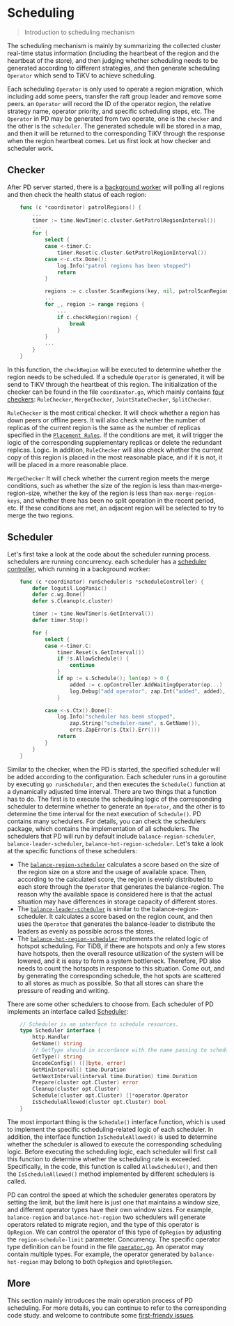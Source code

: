 # Scheduling

> Introduction to scheduling mechanism

The scheduling mechanism is mainly by summarizing the collected cluster real-time status information (including the heartbeat of the region and the heartbeat of the store), and then judging whether scheduling needs to be generated according to different strategies, and then generate scheduling `Operator` which send to TiKV to achieve scheduling.

Each scheduling `Operator` is only used to operate a region migration, which including add some peers, transfer the raft group leader and remove some peers. an `Operator` will record the ID of the operator region, the relative strategy name, operator priority, and specific scheduling steps, etc. The `Operator` in PD may be generated from two operate, one is the `checker` and the other is the `scheduler`. The generated schedule will be stored in a map, and then it will be returned to the corresponding TiKV through the response when the region heartbeat comes. Let us first look at how checker and scheduler work.

## Checker

After PD server started, there is a [background worker](https://github.com/tikv/pd/blob/release-5.2/server/cluster/coordinator.go#L90-L158) will polling all regions and then check the health status of each region:

```Go
    func (c *coordinator) patrolRegions() {
        ...
        timer := time.NewTimer(c.cluster.GetPatrolRegionInterval())
        ...
        for {
            select {
            case <-timer.C:
                timer.Reset(c.cluster.GetPatrolRegionInterval())
            case <-c.ctx.Done():
                log.Info("patrol regions has been stopped")
                return
            }

            regions := c.cluster.ScanRegions(key, nil, patrolScanRegionLimit)
            ...
            for _, region := range regions {
                ...
                if c.checkRegion(region) {
                    break
                }
            }
            ...
        }
    }

```

In this function, the `checkRegion` will be executed to determine whether the region needs to be scheduled. If a schedule `Operator` is generated, it will be send to TiKV through the heartbeat of this region. The initialization of the checker can be found in the file `coordinator.go`, which mainly contains [four checkers](https://github.com/tikv/pd/blob/release-5.2/server/schedule/checker_controller.go#L64-L107): `RuleChecker`, `MergeChecker`, `JointStateChecker`, `SplitChecker`.

`RuleChecker` is the most critical checker. It will check whether a region has down peers or offline peers. It will also check whether the number of replicas of the current region is the same as the number of replicas specified in the [`Placement Rules`](https://docs.pingcap.com/tidb/stable/configure-placement-rules#placement-rules). If the conditions are met, it will trigger the logic of the corresponding supplementary replicas or delete the redundant replicas. Logic. In addition, `RuleChecker` will also check whether the current copy of this region is placed in the most reasonable place, and if it is not, it will be placed in a more reasonable place.

`MergeChecker` It will check whether the current region meets the merge conditions, such as whether the size of the region is less than max-merge-region-size, whether the key of the region is less than `max-merge-region-keys`, and whether there has been no split operation in the recent period, etc. If these conditions are met, an adjacent region will be selected to try to merge the two regions.

## Scheduler

Let's first take a look at the code about the scheduler running process. schedulers are running concurrency. each scheduler has a [scheduler controller](https://github.com/tikv/pd/blob/release-5.2/server/cluster/coordinator.go#L762-L789), which running in a background worker:

```Go
    func (c *coordinator) runScheduler(s *scheduleController) {
        defer logutil.LogPanic()
        defer c.wg.Done()
        defer s.Cleanup(c.cluster)

        timer := time.NewTimer(s.GetInterval())
        defer timer.Stop()

        for {
            select {
            case <-timer.C:
                timer.Reset(s.GetInterval())
                if !s.AllowSchedule() {
                    continue
                }
                if op := s.Schedule(); len(op) > 0 {
                    added := c.opController.AddWaitingOperator(op...)
                    log.Debug("add operator", zap.Int("added", added), zap.Int("total", len(op)), zap.String("scheduler", s.GetName()))
                }

            case <-s.Ctx().Done():
                log.Info("scheduler has been stopped",
                    zap.String("scheduler-name", s.GetName()),
                    errs.ZapError(s.Ctx().Err()))
                return
            }
        }
    }
```

Similar to the checker, when the PD is started, the specified scheduler will be added according to the configuration. Each scheduler runs in a goroutine by executing `go runScheduler`, and then executes the `Schedule()` function at a dynamically adjusted time interval. There are two things that a function has to do. The first is to execute the scheduling logic of the corresponding scheduler to determine whether to generate an `Operator`, and the other is to determine the time interval for the next execution of `Schedule()`.
PD contains many schedulers. For details, you can check the schedulers package, which contains the implementation of all schedulers. The schedulers that PD will run by default include `balance-region-scheduler`, `balance-leader-scheduler`, `balance-hot-region-scheduler`. Let's take a look at the specific functions of these schedulers:

- The [`balance-region-scheduler`](https://github.com/tikv/pd/blob/release-5.2/server/schedulers/balance_region.go#L136-L144) calculates a score based on the size of the region size on a store and the usage of available space. Then, according to the calculated score, the region is evenly distributed to each store through the `Operator` that generates the balance-region. The reason why the available space is considered here is that the actual situation may have differences in storage capacity of different stores.
- The [`balance-leader-scheduler`](https://github.com/tikv/pd/blob/release-5.2/server/schedulers/balance_leader.go#L137-L153) is similar to the balance-region-scheduler. It calculates a score based on the region count, and then uses the `Operator` that generates the balance-leader to distribute the leaders as evenly as possible across the stores.
- The [`balance-hot-region-scheduler`](https://github.com/tikv/pd/blob/release-5.2/server/schedulers/hot_region.go#L152-L155) implements the related logic of hotspot scheduling. For TiDB, if there are hotspots and only a few stores have hotspots, then the overall resource utilization of the system will be lowered, and it is easy to form a system bottleneck. Therefore, PD also needs to count the hotspots in response to this situation. Come out, and by generating the corresponding schedule, the hot spots are scattered to all stores as much as possible. So that all stores can share the pressure of reading and writing.

There are some other schedulers to choose from. Each scheduler of PD implements an interface called [Scheduler](https://github.com/tikv/pd/blob/release-5.2/server/schedule/scheduler.go#L33-L45):

```GO
    // Scheduler is an interface to schedule resources.
    type Scheduler interface {
        http.Handler
        GetName() string
        // GetType should in accordance with the name passing to schedule.RegisterScheduler()
        GetType() string
        EncodeConfig() ([]byte, error)
        GetMinInterval() time.Duration
        GetNextInterval(interval time.Duration) time.Duration
        Prepare(cluster opt.Cluster) error
        Cleanup(cluster opt.Cluster)
        Schedule(cluster opt.Cluster) []*operator.Operator
        IsScheduleAllowed(cluster opt.Cluster) bool
    }
```

The most important thing is the `Schedule()` interface function, which is used to implement the specific scheduling-related logic of each scheduler. In addition, the interface function `IsScheduleAllowed()` is used to determine whether the scheduler is allowed to execute the corresponding scheduling logic. Before executing the scheduling logic, each scheduler will first call this function to determine whether the scheduling rate is exceeded. Specifically, in the code, this function is called `AllowSchedule()`, and then the `IsScheduleAllowed()` method implemented by different schedulers is called.

PD can control the speed at which the scheduler generates operators by setting the limit, but the limit here is just one that maintains a window size, and different operator types have their own window sizes. For example, `balance-region` and `balance-hot-region` two schedulers will generate operators related to migrate region, and the type of this operator is `OpRegion`. We can control the operator of this type of `OpRegion` by adjusting the `region-schedule-limit` parameter. Concurrency. The specific operator type definition can be found in the file [`operator.go`](https://github.com/tikv/pd/blob/release-5.2/server/schedule/operator/operator.go). An operator may contain multiple types. For example, the operator generated by `balance-hot-region` may belong to both `OpRegion` and `OpHotRegion`.

## More

This section mainly introduces the main operation process of PD scheduling. For more details, you can continue to refer to the corresponding code study. and welcome to contribute some [first-friendy issues](https://github.com/tikv/pd/issues?q=is%3Aissue+is%3Aopen+label%3A%22help+wanted%22).
